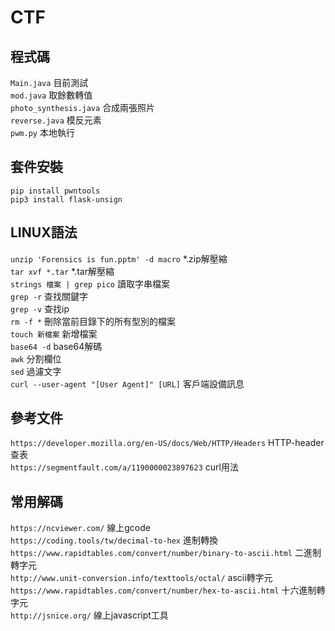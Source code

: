 # CTF
## 程式碼
`Main.java` 目前測試\
`mod.java` 取餘數轉值\
`photo_synthesis.java` 合成兩張照片\
`reverse.java` 模反元素 \
`pwm.py` 本地執行
## 套件安裝
`pip install pwntools` \
`pip3 install flask-unsign`
## LINUX語法
`unzip 'Forensics is fun.pptm' -d macro` *.zip解壓縮 \
`tar xvf *.tar` *.tar解壓縮 \
`strings 檔案 | grep pico` 讀取字串檔案\
`grep -r` 查找關鍵字\
`grep -v` 查找ip\
`rm -f *` 刪除當前目錄下的所有型別的檔案\
`touch 新檔案` 新增檔案\
`base64 -d` base64解碼\
`awk` 分割欄位\
`sed` 過濾文字 \
`curl --user-agent "[User Agent]" [URL]` 客戶端設備訊息
## 參考文件
`https://developer.mozilla.org/en-US/docs/Web/HTTP/Headers` HTTP-header查表\
`https://segmentfault.com/a/1190000023897623` curl用法
## 常用解碼
`https://ncviewer.com/` 線上gcode \
`https://coding.tools/tw/decimal-to-hex` 進制轉換\
`https://www.rapidtables.com/convert/number/binary-to-ascii.html` 二進制轉字元\
`http://www.unit-conversion.info/texttools/octal/` ascii轉字元\
`https://www.rapidtables.com/convert/number/hex-to-ascii.html` 十六進制轉字元\
`http://jsnice.org/` 線上javascript工具

